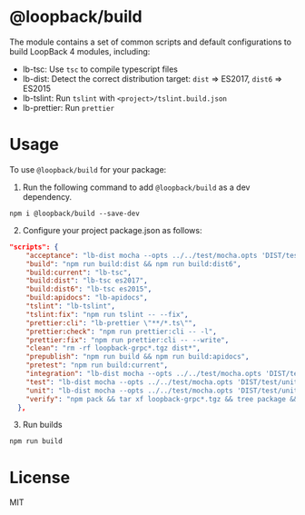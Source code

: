 # @loopback/build

The module contains a set of common scripts and default configurations to
build LoopBack 4 modules, including:

- lb-tsc: Use `tsc` to compile typescript files
- lb-dist: Detect the correct distribution target: `dist` => ES2017, `dist6` => ES2015
- lb-tslint: Run `tslint` with `<project>/tslint.build.json`
- lb-prettier: Run `prettier`

# Usage

To use `@loopback/build` for your package:

1. Run the following command to add `@loopback/build` as a dev dependency.

`npm i @loopback/build --save-dev`

2. Configure your project package.json as follows:
```json
"scripts": {
    "acceptance": "lb-dist mocha --opts ../../test/mocha.opts 'DIST/test/acceptance/**/*.js'",
    "build": "npm run build:dist && npm run build:dist6",
    "build:current": "lb-tsc",
    "build:dist": "lb-tsc es2017",
    "build:dist6": "lb-tsc es2015",
    "build:apidocs": "lb-apidocs",
    "tslint": "lb-tslint",
    "tslint:fix": "npm run tslint -- --fix",
    "prettier:cli": "lb-prettier \"**/*.ts\"",
    "prettier:check": "npm run prettier:cli -- -l",
    "prettier:fix": "npm run prettier:cli -- --write",
    "clean": "rm -rf loopback-grpc*.tgz dist*",
    "prepublish": "npm run build && npm run build:apidocs",
    "pretest": "npm run build:current",
    "integration": "lb-dist mocha --opts ../../test/mocha.opts 'DIST/test/integration/**/*.js'",
    "test": "lb-dist mocha --opts ../../test/mocha.opts 'DIST/test/unit/**/*.js' 'DIST/test/integration/**/*.js' 'DIST/test/acceptance/**/*.js'",
    "unit": "lb-dist mocha --opts ../../test/mocha.opts 'DIST/test/unit/**/*.js'",
    "verify": "npm pack && tar xf loopback-grpc*.tgz && tree package && npm run clean"
  },
```

3. Run builds

```
npm run build
```
# License

MIT
